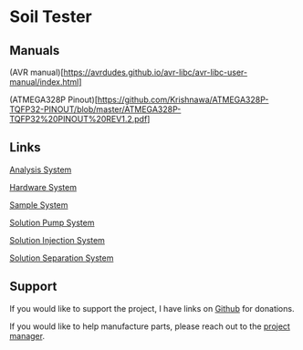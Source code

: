 # Soil Tester

## Manuals
(AVR
manual)[https://avrdudes.github.io/avr-libc/avr-libc-user-manual/index.html]

(ATMEGA328P Pinout)[https://github.com/Krishnawa/ATMEGA328P-TQFP32-PINOUT/blob/master/ATMEGA328P-TQFP32%20PINOUT%20REV1.2.pdf]

## Links
[Analysis System](code/analysis/analyze.md)

[Hardware System](code/arduino/system.md)

[Sample System](code/sampler/sampler.md)  

[Solution Pump System](code/pump/pump.md)  

[Solution Injection System](code/injector/injector.md)  

[Solution Separation System](code/centrifuge/centrifuge.md)  

## Support
If you would like to support the project, I have links on [Github](https://github.com/wjorden/soil-tester) for donations.

If you would like to help manufacture parts, please reach out to the [project
manager](mailto:wjorden@krampus.tech?subject=Project%20Help).
